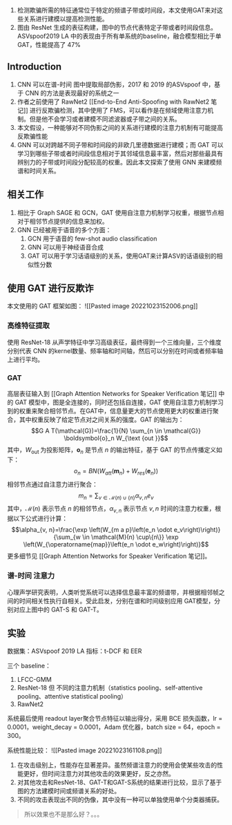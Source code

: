 1. 检测欺骗所需的特征通常位于特定的频谱子带或时间段，本文使用GAT来对这些关系进行建模以提高检测性能。
2. 图由 ResNet 生成的表征构建，图中的节点代表特定子带或者时间段信息。ASVspoof2019 LA 中的表现由于所有单系统的baseline，融合模型相比于单GAT，性能提高了 47%


## Introduction
1. CNN 可以在谱-时间 图中提取局部伪影，2017 和 2019 的ASVspoof 中，基于 CNN 的方法是表现最好的系统之一
2. 作者之前使用了 RawNet2 [[End-to-End Anti-Spoofing with RawNet2 笔记]] 进行反欺骗检测，其中使用了 FMS，可以看作是在频域使用注意力机制。但是他不会学习或者建模不同滤波器或子带之间的关系。
3. 本文假设，一种能够对不同伪影之间的关系进行建模的注意力机制有可能提高反欺骗性能
4. GNN 可以对跨越不同子带和时间段的非欧几里德数据进行建模；而 GAT 可以学习到哪些子带或者时间段信息相对于其邻域信息最丰富，然后对那些最具有辨别力的子带或时间段分配较高的权重。因此本文探索了使用 GNN 来建模频谱和时间关系。

## 相关工作
1. 相比于 Graph SAGE 和 GCN，GAT 使用自注意力机制学习权重，根据节点相对于相邻节点提供的信息来加权。
2. GNN 已经被用于语音的多个方面：
	1. GCN 用于语音的 few-shot audio classification
	2. GNN 可以用于神经语音合成
	3. GAT 可以用于学习话语级别的关系，使用GAT来计算ASV的话语级别的相似性分数

## 使用 GAT 进行反欺诈
本文使用的 GAT 框架如图：
![[Pasted image 20221023152006.png]]
### 高维特征提取
使用 ResNet-18 从声学特征中学习高级表征，最终得到一个三维向量，三个维度分别代表 CNN 的kernel数量、频率轴和时间轴，然后可以分别在时间或者频率轴上进行平均。

### GAT
高层表征输入到 [[Graph Attention Networks for Speaker Verification 笔记]] 中的 GAT 模型中，图是全连接的，同时还包括自连接，GAT 使用自注意力机制学习到的权重来聚合相邻节点。在GAT中，信息量更大的节点使用更大的权重进行聚合，其中权重反映了给定节点对之间关系的强度。GAT 的输出为：
$$G A T(\mathcal{G})=\frac{1}{N} \sum_{n \in \mathcal{G}} \boldsymbol{o}_n W_{\text {out }}$$
其中，$W_{\text {out }}$ 为投影矩阵，$\boldsymbol{o}_n$ 是节点 $n$ 的输出特征，基于 GAT 的节点传播定义如下：
$$o_n=B N\left(W_{a t t}\left(\boldsymbol{m}_n\right)+W_{r e s}\left(\boldsymbol{e}_n\right)\right)$$
相邻节点通过自注意力进行聚合：
$$m_n=\sum_{v \in \mathcal{M}(n) \cup\{n\}} \alpha_{v, n} e_v$$
其中，$\mathcal{M}(n)$ 表示节点 $n$ 的相邻节点，$\alpha_{v, n}$ 表示节点 $v,n$ 时间的注意力权重，根据以下公式进行计算：
$$\alpha_{v, n}=\frac{\exp \left(W_{m a p}\left(e_n \odot e_v\right)\right)}{\sum_{w \in \mathcal{M}(n) \cup\{n\}} \exp \left(W_{\operatorname{map}}\left(e_n \odot e_w\right)\right)}$$
更多细节见 [[Graph Attention Networks for Speaker Verification 笔记]]。

### 谱-时间 注意力
心理声学研究表明，人类听觉系统可以选择信息最丰富的频谱带，并根据相邻帧之间的时间相关性执行自相关。受此启发，分别在谱和时间级别应用 GAT模型，分别对应上图中的 GAT-S 和 GAT-T。

## 实验
数据集：ASVspoof 2019 LA
指标：t-DCF 和 EER

三个 baseline：
1. LFCC-GMM
2. ResNet-18 但 不同的注意力机制（statistics pooling、self-attentive pooling、attentive statistical pooling）
3. RawNet2

系统最后使用 readout layer聚合节点特征以输出得分，采用 BCE 损失函数，lr = 0.0001，weight_decay = 0.0001，Adam 优化器，batch size = 64，epoch = 300。

系统性能比较：
![[Pasted image 20221023161108.png]]
1. 在攻击级别上，性能存在显著差异。虽然频谱注意力的使用会使某些攻击的性能更好，但时间注意力对其他攻击的效果更好，反之亦然。
2. 对其他攻击和ResNet-18、GAT-T和GAT-S系统的结果进行比较，显示了基于图的方法建模时间或频谱关系的好处。
3. 不同的攻击表现出不同的伪像，其中没有一种可以单独使用单个分类器捕获。

> 所以效果也不是那么好？。。。